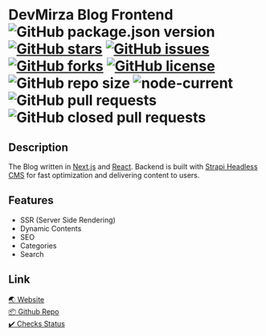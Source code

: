 # DevMirza Blog Frontend ![GitHub package.json version](https://img.shields.io/github/package-json/v/DevMirza-Blog/devmirza-blog-frontend) [![GitHub stars](https://img.shields.io/github/stars/DevMirza-Blog/devmirza-blog-frontend?style=flat-square)](https://github.com/DevMirza-Blog/devmirza-blog-frontend/stargazers) [![GitHub issues](https://img.shields.io/github/issues/DevMirza-Blog/devmirza-blog-frontend?style=flat-square)](https://github.com/DevMirza-Blog/devmirza-blog-frontend/issues) [![GitHub forks](https://img.shields.io/github/forks/DevMirza-Blog/devmirza-blog-frontend?style=flat-square)](https://github.com/DevMirza-Blog/devmirza-blog-frontend/network) [![GitHub license](https://img.shields.io/github/license/DevMirza-Blog/devmirza-blog-frontend?style=flat-square)](https://github.com/DevMirza-Blog/devmirza-blog-frontend) ![GitHub repo size](https://img.shields.io/github/repo-size/DevMirza-Blog/devmirza-blog-frontend?style=flat-square) ![node-current](https://img.shields.io/node/v/DevMirza-Blog/devmirza-blog-frontemd?style=flat-square) ![GitHub pull requests](https://img.shields.io/github/issues-pr/DevMirza-Blog/devmirza-blog-frontend) ![GitHub closed pull requests](https://img.shields.io/github/issues-pr-closed-raw/DevMirza-Blog/devmirza-blog-frontend)

## Description

The Blog written in [Next.js](https://nextjs.org/) and [React](https://reactjs.org/). Backend is built with [Strapi Headless CMS](https://strapi.io/) for fast optimization and delivering content to users.

## Features

- SSR (Server Side Rendering)
- Dynamic Contents
- SEO
- Categories
- Search

## Link

[🌏 Website](https://blog.devmirza.ml) <br />
[📦 Github Repo](https://github.com/DevMirza-Blog/devmirza-blog-frontend) <br />
[✔️ Checks Status](https://d94ac398.checklyhq.com)
